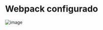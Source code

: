 # Webpack configurado

![image](https://user-images.githubusercontent.com/72544391/163342660-a326b779-96fc-46fe-b6a5-bed53d113d19.png)
